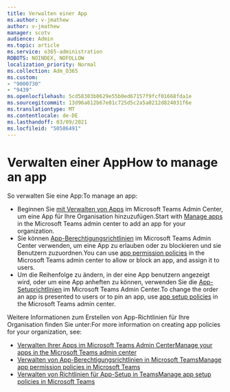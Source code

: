 ```yaml
---
title: Verwalten einer App
ms.author: v-jmathew
author: v-jmathew
manager: scotv
audience: Admin
ms.topic: article
ms.service: o365-administration
ROBOTS: NOINDEX, NOFOLLOW
localization_priority: Normal
ms.collection: Adm_O365
ms.custom:
- "9000730"
- "9439"
ms.openlocfilehash: 5cd58303b0629e55b0ed67157f9fcf01668fda1e
ms.sourcegitcommit: 13d96a612b67e01c725d5c2a5a0212d824031f6e
ms.translationtype: MT
ms.contentlocale: de-DE
ms.lasthandoff: 03/09/2021
ms.locfileid: "50586491"
---
```

# <a name="how-to-manage-an-app"></a><span data-ttu-id="80dc6-102">Verwalten einer App</span><span class="sxs-lookup"><span data-stu-id="80dc6-102">How to manage an app</span></span>

<span data-ttu-id="80dc6-103">So verwalten Sie eine App:</span><span class="sxs-lookup"><span data-stu-id="80dc6-103">To manage an app:</span></span>

- <span data-ttu-id="80dc6-104">Beginnen Sie [mit Verwalten von Apps](https://admin.teams.microsoft.com/policies/manage-apps) im Microsoft Teams Admin Center, um eine App für Ihre Organisation hinzuzufügen.</span><span class="sxs-lookup"><span data-stu-id="80dc6-104">Start with [Manage apps](https://admin.teams.microsoft.com/policies/manage-apps) in the Microsoft Teams admin center to add an app for your organization.</span></span>
- <span data-ttu-id="80dc6-105">Sie können [App-Berechtigungsrichtlinien](https://admin.teams.microsoft.com/policies/app-permission) im Microsoft Teams Admin Center verwenden, um eine App zu erlauben oder zu blockieren und sie Benutzern zuzuordnen.</span><span class="sxs-lookup"><span data-stu-id="80dc6-105">You can use [app permission policies](https://admin.teams.microsoft.com/policies/app-permission) in the Microsoft Teams admin center to allow or block an app, and assign it to users.</span></span>
- <span data-ttu-id="80dc6-106">Um die Reihenfolge zu ändern, in der eine App benutzern angezeigt wird, oder um eine App anheften zu können, verwenden Sie die [App-Setuprichtlinien](https://admin.teams.microsoft.com/policies/app-setup) im Microsoft Teams Admin Center.</span><span class="sxs-lookup"><span data-stu-id="80dc6-106">To change the order an app is presented to users or to pin an app, use [app setup policies](https://admin.teams.microsoft.com/policies/app-setup) in the Microsoft Teams admin center.</span></span>

<span data-ttu-id="80dc6-107">Weitere Informationen zum Erstellen von App-Richtlinien für Ihre Organisation finden Sie unter:</span><span class="sxs-lookup"><span data-stu-id="80dc6-107">For more information on creating app policies for your organization, see:</span></span>

- [<span data-ttu-id="80dc6-108">Verwalten Ihrer Apps im Microsoft Teams Admin Center</span><span class="sxs-lookup"><span data-stu-id="80dc6-108">Manage your apps in the Microsoft Teams admin center</span></span>](https://docs.microsoft.com/MicrosoftTeams/manage-apps)
- [<span data-ttu-id="80dc6-109">Verwalten von App-Berechtigungsrichtlinien in Microsoft Teams</span><span class="sxs-lookup"><span data-stu-id="80dc6-109">Manage app permission policies in Microsoft Teams</span></span>](https://docs.microsoft.com/microsoftteams/teams-app-permission-policies)
- [<span data-ttu-id="80dc6-110">Verwalten von Richtlinien für App-Setup in Teams</span><span class="sxs-lookup"><span data-stu-id="80dc6-110">Manage app setup policies in Microsoft Teams</span></span>](https://docs.microsoft.com/microsoftteams/teams-app-setup-policies)
